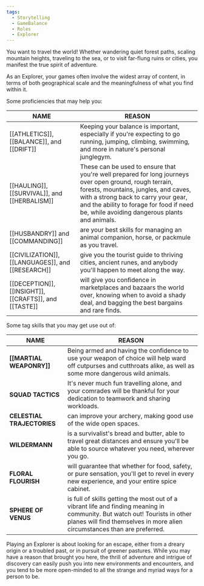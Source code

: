 ```yaml
---
tags:
  - Storytelling
  - GameBalance
  - Roles
  - Explorer
---
```

You want to travel the world! Whether wandering quiet forest paths, scaling mountain heights, traveling to the sea, or to visit far-flung ruins or cities, you manifest the true spirit of adventure.

As an Explorer, your games often involve the widest array of content, in terms of both geographical scale and the meaningfulness of what you find within it.

Some proficiencies that may help you:

| NAME                                                  | REASON                                                                                                                                                                                                                                                                              |
| ----------------------------------------------------- | ----------------------------------------------------------------------------------------------------------------------------------------------------------------------------------------------------------------------------------------------------------------------------------- |
| [[ATHLETICS]], [[BALANCE]], and [[DRIFT]]             | Keeping your balance is important, especially if you're expecting to go running, jumping, climbing, swimming, and more in nature's personal junglegym.                                                                                                                              |
| [[HAULING]], [[SURVIVAL]], and [[HERBALISM]]          | These can be used to ensure that you're well prepared for long journeys over open ground, rough terrain, forests, mountains, jungles, and caves, with a strong back to carry your gear, and the ability to forage for food if need be, while avoiding dangerous plants and animals. |
| [[HUSBANDRY]] and [[COMMANDING]]                      | are your best skills for managing an animal companion, horse, or packmule as you travel.                                                                                                                                                                                            |
| [[CIVILIZATION]], [[LANGUAGES]], and [[RESEARCH]]     | give you the tourist guide to thriving cities, ancient runes, and anybody you'll happen to meet along the way.                                                                                                                                                                      |
| [[DECEPTION]], [[INSIGHT]], [[CRAFTS]], and [[TASTE]] | will give you confidence in marketplaces and bazaars the world over, knowing when to avoid a shady deal, and bagging the best bargains and rare finds.                                                                                                                              |

Some tag skills that you may get use out of:

| NAME                       | REASON                                                                                                                                                                                                  |
| -------------------------- | ------------------------------------------------------------------------------------------------------------------------------------------------------------------------------------------------------- |
| **[[MARTIAL WEAPONRY]]**   | Being armed and having the confidence to use your weapon of choice will help ward off cutpurses and cutthroats alike, as well as some more dangerous wild animals.                                      |
| **SQUAD TACTICS**          | It's never much fun travelling alone, and your comrades will be thankful for your dedication to teamwork and sharing workloads.                                                                         |
| **CELESTIAL TRAJECTORIES** | can improve your archery, making good use of the wide open spaces.                                                                                                                                      |
| **WILDERMANN**             | is a survivalist's bread and butter, able to travel great distances and ensure you'll be able to source whatever you need, wherever you go.                                                             |
| **FLORAL FLOURISH**        | will guarantee that whether for food, safety, or pure sensation, you'll get to revel in every new experience, and your entire spice cabinet.                                                            |
| **SPHERE OF VENUS**        | is full of skills getting the most out of a vibrant life and finding meaning in community. But watch out! Tourists in other planes will find themselves in more alien circumstances than are preferred. |

Playing an Explorer is about looking for an escape, either from a dreary origin or a troubled past, or in pursuit of greener pastures. While you may have a reason that brought you here, the thrill of adventure and intrigue of discovery can easily push you into new environments and encounters, and you tend to be more open-minded to all the strange and myriad ways for a person to be.
